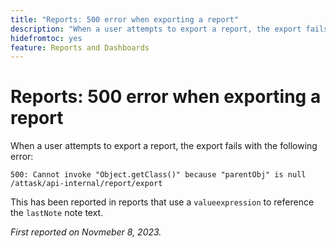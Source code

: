 ```yaml
---
title: "Reports: 500 error when exporting a report"
description: "When a user attempts to export a report, the export fails with a 500 error."
hidefromtoc: yes
feature: Reports and Dashboards
---
```


# Reports: 500 error when exporting a report

When a user attempts to export a report, the export fails with the following error:

```
500: Cannot invoke "Object.getClass()" because "parentObj" is null /attask/api-internal/report/export
```

This has been reported in reports that use a `valueexpression` to reference the `lastNote` note text. 

_First reported on Novmeber 8, 2023._
